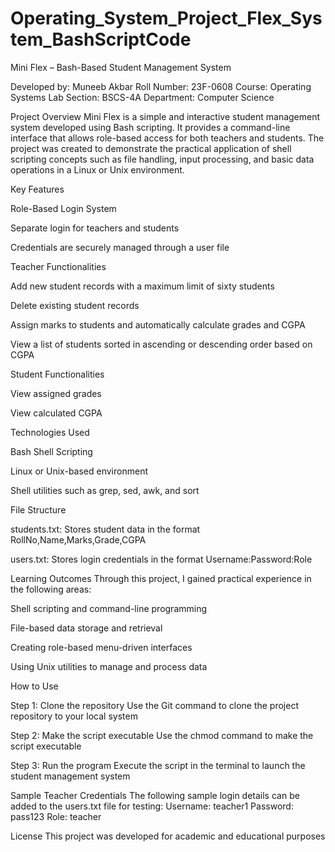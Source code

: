 # Operating_System_Project_Flex_System_BashScriptCode
Mini Flex – Bash-Based Student Management System

Developed by: Muneeb Akbar
Roll Number: 23F-0608
Course: Operating Systems Lab
Section: BSCS-4A
Department: Computer Science

Project Overview
Mini Flex is a simple and interactive student management system developed using Bash scripting. It provides a command-line interface that allows role-based access for both teachers and students. The project was created to demonstrate the practical application of shell scripting concepts such as file handling, input processing, and basic data operations in a Linux or Unix environment.

Key Features

Role-Based Login System

Separate login for teachers and students

Credentials are securely managed through a user file

Teacher Functionalities

Add new student records with a maximum limit of sixty students

Delete existing student records

Assign marks to students and automatically calculate grades and CGPA

View a list of students sorted in ascending or descending order based on CGPA

Student Functionalities

View assigned grades

View calculated CGPA

Technologies Used

Bash Shell Scripting

Linux or Unix-based environment

Shell utilities such as grep, sed, awk, and sort

File Structure

students.txt: Stores student data in the format RollNo,Name,Marks,Grade,CGPA

users.txt: Stores login credentials in the format Username:Password:Role

Learning Outcomes
Through this project, I gained practical experience in the following areas:

Shell scripting and command-line programming

File-based data storage and retrieval

Creating role-based menu-driven interfaces

Using Unix utilities to manage and process data

How to Use

Step 1: Clone the repository
Use the Git command to clone the project repository to your local system

Step 2: Make the script executable
Use the chmod command to make the script executable

Step 3: Run the program
Execute the script in the terminal to launch the student management system

Sample Teacher Credentials
The following sample login details can be added to the users.txt file for testing:
Username: teacher1
Password: pass123
Role: teacher

License
This project was developed for academic and educational purposes

